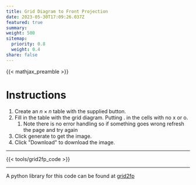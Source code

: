```yaml
---
title: Grid Diagram to Front Projection
date: 2023-05-30T17:09:26.037Z
featured: true
summary:
weight: 500
sitemap:
  priority: 0.8
  weight: 0.4
share: false
---
```


{{< mathjax_preamble >}}

# Instructions

1. Create an $n\times n$ table with the supplied button.
2. Fill in the table with the grid diagram. Putting . in the cells with no x or o.
   1. Note there is no error handling so if something goes wrong refresh the page and try again
3. Click generate to get the image.
4. Click "Download" to download the image.

---

{{< tools/grid2fp_code >}}

---

A python library for this code can be found at [grid2fp](https://pypi.org/project/grid2fp/)